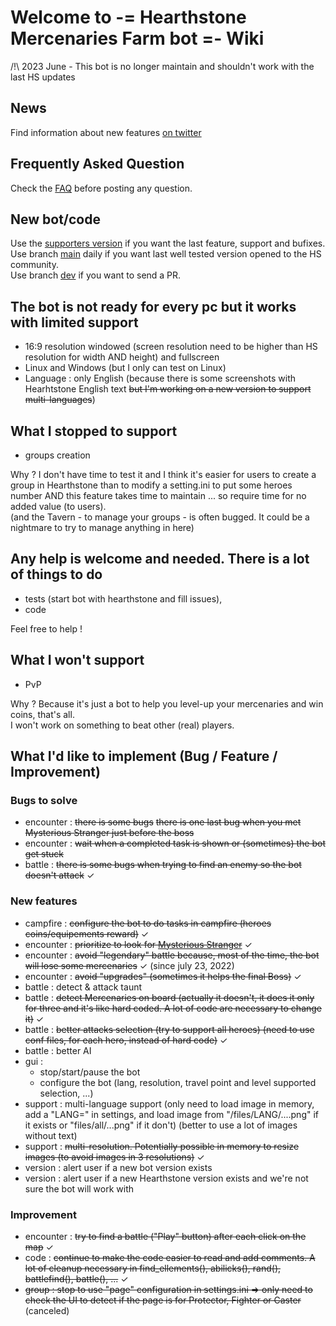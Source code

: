 # Welcome to -= Hearthstone Mercenaries Farm bot =- Wiki

/!\ 2023 June - This bot is no longer maintain and shouldn't work with the last HS updates


## News

Find information about new features [on twitter](https://twitter.com/MercenariesFarm)

## Frequently Asked Question

Check the [FAQ](https://github.com/Efemache/Mercenaries-Farm-bot/tree/main/doc/FAQ.md) before posting any question.

## New bot/code

Use the [supporters version](https://github.com/Efemache/Mercenaries-Farm-bot#free--tip-2-ways-starting-2022-11-07) if you want the last feature, support and bufixes.  
Use branch [main](https://github.com/Efemache/Mercenaries-Farm-bot) daily if you want last well tested version opened to the HS community.  
Use branch [dev](https://github.com/Efemache/Mercenaries-Farm-bot/tree/dev2) if you want to send a PR.

## The bot is not ready for every pc but it works with limited support

* 16:9 resolution windowed (screen resolution need to be higher than HS resolution for width AND height) and fullscreen
* Linux and Windows (but I only can test on Linux)
* Language : only English (because there is some screenshots with Hearhtstone English text ~~but I'm working on a new version to support multi-languages~~)

## What I stopped to support

* groups creation

Why ? I don't have time to test it and I think it's easier for users to create a group in Hearthstone than to modify a setting.ini to put some heroes number AND this feature takes time to maintain ... so require time for no added value (to users).  
(and the Tavern - to manage your groups - is often bugged. It could be a nightmare to try to manage anything in here)

## Any help is welcome and needed. There is a lot of things to do

* tests (start bot with hearthstone and fill issues),
* code


Feel free to help !

## What I won't support

* PvP

Why ? Because it's just a bot to help you level-up your mercenaries and win coins, that's all.  
I won't work on something to beat other (real) players.


## What I'd like to implement (Bug / Feature / Improvement)

### Bugs to solve

- encounter : ~~there is some bugs~~ ~~there is one last bug when you met Mysterious Stranger just before the boss~~
- encounter : ~~wait when a completed task is shown or (sometimes) the bot get stuck~~
- battle : ~~there is some bugs when trying to find an enemy so the bot doesn't attack~~ ✓


### New features

- campfire : ~~configure the bot to do tasks in campfire (heroes coins/equipements reward)~~ ✓
- encounter : ~~prioritize to look for [Mysterious Stranger](https://cdn.hearthstonetopdecks.com/wp-content/uploads/2021/10/featured-mercenaries-mysterious-stranger.jpg)~~ ✓
- encounter : ~~avoid "legendary" battle because, most of the time, the bot will lose some mercenaries~~ ✓ (since july 23, 2022)
- encounter : ~~avoid "upgrades" (sometimes it helps the final Boss)~~  ✓ 
- battle : detect & attack taunt
- battle : ~~detect Mercenaries on board (actually it doesn't, it does it only for three and it's like hard coded. A lot of code are necessary to change it)~~ ✓
- battle : ~~better attacks selection (try to support all heroes) (need to use conf files, for each hero, instead of hard code)~~ ✓
- battle : better AI
- gui : 
    - stop/start/pause the bot
    - configure the bot (lang, resolution, travel point and level supported selection, ...)
- support : multi-language support (only need to load image in memory, add a "LANG=" in settings, and load image from "/files/LANG/....png" if it exists or "files/all/...png" if it don't) (better to use a lot of images without text)
- support : ~~multi-resolution. Potentially possible in memory to resize images (to avoid images in 3 resolutions)~~ ✓
- version : alert user if a new bot version exists
- version : alert user if a new Hearthstone version exists and we're not sure the bot will work with


### Improvement

- encounter : ~~try to find a battle ("Play" button) after each click on the map~~ ✓
- code : ~~continue to make the code easier to read and add comments. A lot of cleanup necessary in find_ellements(), abilicks(), rand(), battlefind(), battle(), ...~~ ✓
- ~~group : stop to use "page" configuration in settings.ini => only need to check the UI to detect if the page is for Protector, Fighter or Caster~~ (canceled)


